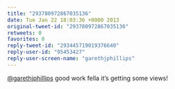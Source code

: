 ```yaml
---
title: "293780972867035136"
date: Tue Jan 22 18:03:36 +0000 2013
original-tweet-id: "293780972867035136"
retweets: 0
favorites: 0
reply-tweet-id: "293445719019376640"
reply-user-id: "95453427"
reply-user-screen-name: "garethjphillips"
---
```

<a href="https://twitter.com/garethjphillips">@garethjphillips</a> good work fella it’s getting some views!
